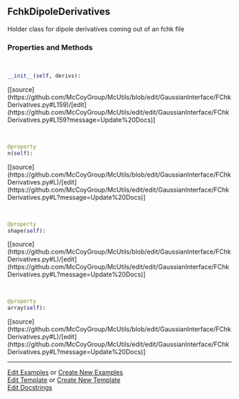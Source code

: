 ## <a id="McUtils.GaussianInterface.FChkDerivatives.FchkDipoleDerivatives">FchkDipoleDerivatives</a>
Holder class for dipole derivatives coming out of an fchk file

### Properties and Methods
<a id="McUtils.GaussianInterface.FChkDerivatives.FchkDipoleDerivatives.__init__" class="docs-object-method">&nbsp;</a> 
```python
__init__(self, derivs): 
```
<div class="docs-source-link" markdown="1">
[[source](https://github.com/McCoyGroup/McUtils/blob/edit/GaussianInterface/FChkDerivatives.py#L159)/[edit](https://github.com/McCoyGroup/McUtils/edit/edit/GaussianInterface/FChkDerivatives.py#L159?message=Update%20Docs)]
</div>

<a id="McUtils.GaussianInterface.FChkDerivatives.FchkDipoleDerivatives.n" class="docs-object-method">&nbsp;</a> 
```python
@property
n(self): 
```
<div class="docs-source-link" markdown="1">
[[source](https://github.com/McCoyGroup/McUtils/blob/edit/GaussianInterface/FChkDerivatives.py#L)/[edit](https://github.com/McCoyGroup/McUtils/edit/edit/GaussianInterface/FChkDerivatives.py#L?message=Update%20Docs)]
</div>

<a id="McUtils.GaussianInterface.FChkDerivatives.FchkDipoleDerivatives.shape" class="docs-object-method">&nbsp;</a> 
```python
@property
shape(self): 
```
<div class="docs-source-link" markdown="1">
[[source](https://github.com/McCoyGroup/McUtils/blob/edit/GaussianInterface/FChkDerivatives.py#L)/[edit](https://github.com/McCoyGroup/McUtils/edit/edit/GaussianInterface/FChkDerivatives.py#L?message=Update%20Docs)]
</div>

<a id="McUtils.GaussianInterface.FChkDerivatives.FchkDipoleDerivatives.array" class="docs-object-method">&nbsp;</a> 
```python
@property
array(self): 
```
<div class="docs-source-link" markdown="1">
[[source](https://github.com/McCoyGroup/McUtils/blob/edit/GaussianInterface/FChkDerivatives.py#L)/[edit](https://github.com/McCoyGroup/McUtils/edit/edit/GaussianInterface/FChkDerivatives.py#L?message=Update%20Docs)]
</div>





___

[Edit Examples](https://github.com/McCoyGroup/McUtils/edit/edit/ci/examples/McUtils/GaussianInterface/FChkDerivatives/FchkDipoleDerivatives.md) or 
[Create New Examples](https://github.com/McCoyGroup/McUtils/new/edit/?filename=ci/examples/McUtils/GaussianInterface/FChkDerivatives/FchkDipoleDerivatives.md) <br/>
[Edit Template](https://github.com/McCoyGroup/McUtils/edit/edit/ci/docs/McUtils/GaussianInterface/FChkDerivatives/FchkDipoleDerivatives.md) or 
[Create New Template](https://github.com/McCoyGroup/McUtils/new/edit/?filename=ci/docs/templates/McUtils/GaussianInterface/FChkDerivatives/FchkDipoleDerivatives.md) <br/>
[Edit Docstrings](https://github.com/McCoyGroup/McUtils/edit/edit/McUtils/GaussianInterface/FChkDerivatives.py?message=Update%20Docs)